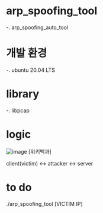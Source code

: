 # arp_spoofing_tool

-. arp_spoofing_auto_tool 

# 개발 환경
-. ubuntu 20.04 LTS

# library
-. libpcap


# logic
![image](https://user-images.githubusercontent.com/98140369/215711565-ee28b415-d7ca-4803-9c16-9c37b709c7d6.png)
[위키백과]

client(victim) <-> attacker <-> server


# to do
./arp_spoofing_tool [VICTIM IP]
